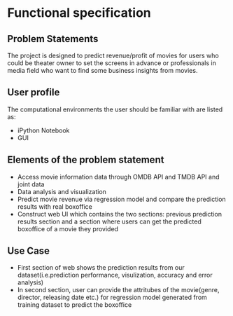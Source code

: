 # Functional specification

## Problem Statements
The project is designed to predict revenue/profit of movies for users who could be theater owner to set the screens in advance or professionals in media field who want to find some business insights from movies.

## User profile
The computational environments the user should be familiar with are listed as:
* iPython Notebook
* GUI

## Elements of the problem statement
* Access movie information data through OMDB API and TMDB API and joint data
* Data analysis and visualization
* Predict movie revenue via regression model and compare the prediction results with real boxoffice
* Construct web UI which contains the two sections: previous prediction results section and a section where users can get the predicted boxoffice of a movie they provided

## Use Case
* First section of web shows the prediction results from our dataset(i.e.prediction performance, visulization, accuracy and error analysis)
* In second section, user can provide the attritubes of the movie(genre, director, releasing date etc.) for regression model generated from training dataset to predict the boxoffice
